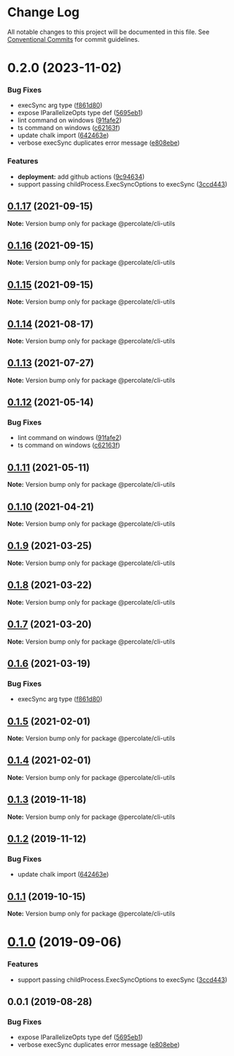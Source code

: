 # Change Log

All notable changes to this project will be documented in this file.
See [Conventional Commits](https://conventionalcommits.org) for commit guidelines.

# 0.2.0 (2023-11-02)


### Bug Fixes

* execSync arg type ([f861d80](https://github.com/tibetegya/blend/tree/master/pkgs/core/commit/f861d80553cf45ae34a458cdb405b0f04662455d))
* expose IParallelizeOpts type def ([5695eb1](https://github.com/tibetegya/blend/tree/master/pkgs/core/commit/5695eb12ff259d20534cdc8809d095a10ce59c14))
* lint command on windows ([91fafe2](https://github.com/tibetegya/blend/tree/master/pkgs/core/commit/91fafe2ecc9ab4ca781743460aa91e41dc4c4793))
* ts command on windows ([c62163f](https://github.com/tibetegya/blend/tree/master/pkgs/core/commit/c62163f7e98f27124fce3c01f4f26f3ed814685e))
* update chalk import ([642463e](https://github.com/tibetegya/blend/tree/master/pkgs/core/commit/642463e3bb538bb44c2c2e59c93a2b786bbf19e5))
* verbose execSync duplicates error message ([e808ebe](https://github.com/tibetegya/blend/tree/master/pkgs/core/commit/e808ebe97b8d45a514c3388f577179ba6cf70889))


### Features

* **deployment:** add github actions ([9c94634](https://github.com/tibetegya/blend/tree/master/pkgs/core/commit/9c94634dd7b0c254ec02d7e62a58f9f9e108b1b8))
* support passing childProcess.ExecSyncOptions to execSync ([3ccd443](https://github.com/tibetegya/blend/tree/master/pkgs/core/commit/3ccd443143012cc4d61afbe3ec27ad9cd7b6fd8c))





## [0.1.17](https://github.com/percolate/blend/tree/master/pkgs/core/compare/@percolate/cli-utils@0.1.16...@percolate/cli-utils@0.1.17) (2021-09-15)

**Note:** Version bump only for package @percolate/cli-utils





## [0.1.16](https://github.com/percolate/blend/tree/master/pkgs/core/compare/@percolate/cli-utils@0.1.15...@percolate/cli-utils@0.1.16) (2021-09-15)

**Note:** Version bump only for package @percolate/cli-utils





## [0.1.15](https://github.com/percolate/blend/tree/master/pkgs/core/compare/@percolate/cli-utils@0.1.14...@percolate/cli-utils@0.1.15) (2021-09-15)

**Note:** Version bump only for package @percolate/cli-utils





## [0.1.14](https://github.com/percolate/blend/tree/master/pkgs/core/compare/@percolate/cli-utils@0.1.13...@percolate/cli-utils@0.1.14) (2021-08-17)

**Note:** Version bump only for package @percolate/cli-utils





## [0.1.13](https://github.com/percolate/blend/tree/master/pkgs/core/compare/@percolate/cli-utils@0.1.12...@percolate/cli-utils@0.1.13) (2021-07-27)

**Note:** Version bump only for package @percolate/cli-utils





## [0.1.12](https://github.com/percolate/blend/tree/master/pkgs/core/compare/@percolate/cli-utils@0.1.11...@percolate/cli-utils@0.1.12) (2021-05-14)


### Bug Fixes

* lint command on windows ([91fafe2](https://github.com/percolate/blend/tree/master/pkgs/core/commit/91fafe2ecc9ab4ca781743460aa91e41dc4c4793))
* ts command on windows ([c62163f](https://github.com/percolate/blend/tree/master/pkgs/core/commit/c62163f7e98f27124fce3c01f4f26f3ed814685e))





## [0.1.11](https://github.com/percolate/blend/tree/master/pkgs/core/compare/@percolate/cli-utils@0.1.9...@percolate/cli-utils@0.1.11) (2021-05-11)

**Note:** Version bump only for package @percolate/cli-utils





## [0.1.10](https://github.com/percolate/blend/tree/master/pkgs/core/compare/@percolate/cli-utils@0.1.9...@percolate/cli-utils@0.1.10) (2021-04-21)

**Note:** Version bump only for package @percolate/cli-utils





## [0.1.9](https://github.com/percolate/blend/tree/master/pkgs/core/compare/@percolate/cli-utils@0.1.8...@percolate/cli-utils@0.1.9) (2021-03-25)

**Note:** Version bump only for package @percolate/cli-utils





## [0.1.8](https://github.com/percolate/blend/tree/master/pkgs/core/compare/@percolate/cli-utils@0.1.7...@percolate/cli-utils@0.1.8) (2021-03-22)

**Note:** Version bump only for package @percolate/cli-utils





## [0.1.7](https://github.com/percolate/blend/tree/master/pkgs/core/compare/@percolate/cli-utils@0.1.6...@percolate/cli-utils@0.1.7) (2021-03-20)

**Note:** Version bump only for package @percolate/cli-utils





## [0.1.6](https://github.com/percolate/blend/tree/master/pkgs/core/compare/@percolate/cli-utils@0.1.5...@percolate/cli-utils@0.1.6) (2021-03-19)


### Bug Fixes

* execSync arg type ([f861d80](https://github.com/percolate/blend/tree/master/pkgs/core/commit/f861d80553cf45ae34a458cdb405b0f04662455d))





## [0.1.5](https://github.com/percolate/blend/tree/master/pkgs/core/compare/@percolate/cli-utils@0.1.3...@percolate/cli-utils@0.1.5) (2021-02-01)

**Note:** Version bump only for package @percolate/cli-utils





## [0.1.4](https://github.com/percolate/blend/tree/master/pkgs/core/compare/@percolate/cli-utils@0.1.3...@percolate/cli-utils@0.1.4) (2021-02-01)

**Note:** Version bump only for package @percolate/cli-utils





## [0.1.3](https://github.com/percolate/blend/tree/master/pkgs/core/compare/@percolate/cli-utils@0.1.2...@percolate/cli-utils@0.1.3) (2019-11-18)

**Note:** Version bump only for package @percolate/cli-utils





## [0.1.2](https://github.com/percolate/blend/tree/master/pkgs/core/compare/@percolate/cli-utils@0.1.1...@percolate/cli-utils@0.1.2) (2019-11-12)


### Bug Fixes

* update chalk import ([642463e](https://github.com/percolate/blend/tree/master/pkgs/core/commit/642463e3bb538bb44c2c2e59c93a2b786bbf19e5))





## [0.1.1](https://github.com/percolate/blend/tree/master/pkgs/core/compare/@percolate/cli-utils@0.1.0...@percolate/cli-utils@0.1.1) (2019-10-15)

**Note:** Version bump only for package @percolate/cli-utils





# [0.1.0](https://github.com/percolate/blend/tree/master/pkgs/core/compare/@percolate/cli-utils@0.0.1...@percolate/cli-utils@0.1.0) (2019-09-06)


### Features

* support passing childProcess.ExecSyncOptions to execSync ([3ccd443](https://github.com/percolate/blend/tree/master/pkgs/core/commit/3ccd443))





## 0.0.1 (2019-08-28)


### Bug Fixes

* expose IParallelizeOpts type def ([5695eb1](https://github.com/percolate/blend/tree/master/pkgs/core/commit/5695eb1))
* verbose execSync duplicates error message ([e808ebe](https://github.com/percolate/blend/tree/master/pkgs/core/commit/e808ebe))
